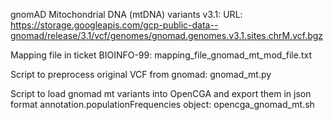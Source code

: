 gnomAD Mitochondrial DNA (mtDNA) variants v3.1:
URL: https://storage.googleapis.com/gcp-public-data--gnomad/release/3.1/vcf/genomes/gnomad.genomes.v3.1.sites.chrM.vcf.bgz

Mapping file in ticket BIOINFO-99: mapping_file_gnomad_mt_mod_file.txt

Script to preprocess original VCF from gnomad: gnomad_mt.py

Script to load gnomad mt variants into OpenCGA and export them in json format annotation.populationFrequencies object: opencga_gnomad_mt.sh


